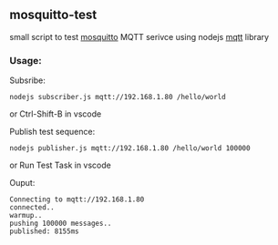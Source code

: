 ## mosquitto-test

small script to test [mosquitto](https://github.com/eclipse/mosquitto) MQTT serivce using nodejs [mqtt](https://github.com/mqttjs/MQTT.js) library

### Usage:

Subsribe:
```
nodejs subscriber.js mqtt://192.168.1.80 /hello/world
```
or Ctrl-Shift-B in vscode

Publish test sequence:
```
nodejs publisher.js mqtt://192.168.1.80 /hello/world 100000
```
or Run Test Task in vscode

Ouput:
```
Connecting to mqtt://192.168.1.80
connected..
warmup..
pushing 100000 messages..
published: 8155ms
```
